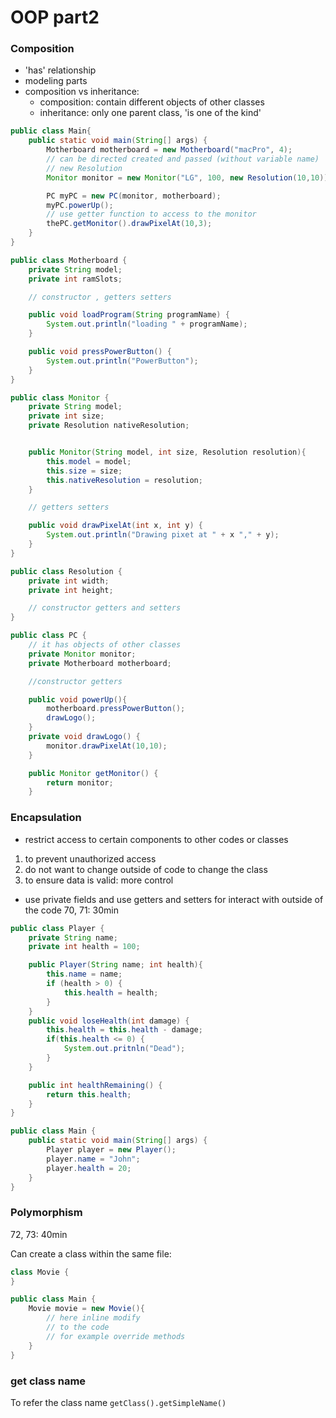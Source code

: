 # OOP part2

### Composition
* 'has' relationship
* modeling parts
* composition vs inheritance:
    * composition: contain different objects of other classes
    * inheritance: only one parent class, 'is one of the kind'

```java
public class Main{
    public static void main(String[] args) {
        Motherboard motherboard = new Motherboard("macPro", 4);
        // can be directed created and passed (without variable name)
        // new Resolution
        Monitor monitor = new Monitor("LG", 100, new Resolution(10,10));

        PC myPC = new PC(monitor, motherboard);
        myPC.powerUp();
        // use getter function to access to the monitor
        thePC.getMonitor().drawPixelAt(10,3);
    }
}
```

```java
public class Motherboard {
    private String model;
    private int ramSlots;

    // constructor , getters setters

    public void loadProgram(String programName) {
        System.out.println("loading " + programName);
    }

    public void pressPowerButton() {
        System.out.println("PowerButton");
    }
}
```

```java
public class Monitor {
    private String model;
    private int size;
    private Resolution nativeResolution;


    public Monitor(String model, int size, Resolution resolution){
        this.model = model;
        this.size = size;
        this.nativeResolution = resolution;
    }

    // getters setters

    public void drawPixelAt(int x, int y) {
        System.out.println("Drawing pixet at " + x "," + y);
    }
}
```

```java
public class Resolution {
    private int width;
    private int height;

    // constructor getters and setters
}
```

```java
public class PC {
    // it has objects of other classes
    private Monitor monitor;
    private Motherboard motherboard;

    //constructor getters

    public void powerUp(){
        motherboard.pressPowerButton();
        drawLogo();
    }
    private void drawLogo() {
        monitor.drawPixelAt(10,10);
    }

    public Monitor getMonitor() {
        return monitor;
    }

```


### Encapsulation
* restrict access to certain components to other codes or classes
1. to prevent unauthorized access
2. do not want to change outside of code to change the class
3. to ensure data is valid: more control
* use private fields and use getters and setters for interact with outside of the code
70, 71: 30min
```java
public class Player {
    private String name;
    private int health = 100;

    public Player(String name; int health){
        this.name = name;
        if (health > 0) {
            this.health = health;
        }
    }
    public void loseHealth(int damage) {
        this.health = this.health - damage;
        if(this.health <= 0) {
            System.out.pritnln("Dead");
        }
    }

    public int healthRemaining() {
        return this.health;
    }
}
```
```java
public class Main {
    public static void main(String[] args) {
        Player player = new Player();
        player.name = "John";
        player.health = 20;
    }
}
```

### Polymorphism
72, 73: 40min

Can create a class within the same file:
```java
class Movie {
}

public class Main {
    Movie movie = new Movie(){
        // here inline modify
        // to the code
        // for example override methods
    }
}
```

### get class name
To refer the class name
`getClass().getSimpleName()`

